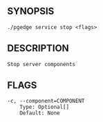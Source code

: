 ## SYNOPSIS
    ./pgedge service stop <flags>
 
## DESCRIPTION
    Stop server components
 
## FLAGS
    -c, --component=COMPONENT
        Type: Optional[]
        Default: None
